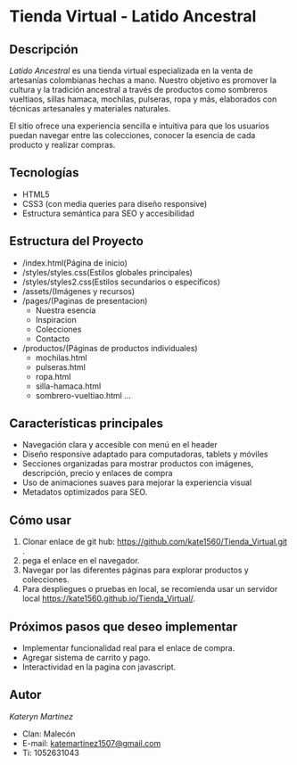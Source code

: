 # Tienda Virtual - Latido Ancestral

## Descripción

*Latido Ancestral* es una tienda virtual especializada en la venta de artesanías colombianas hechas a mano. Nuestro objetivo es promover la cultura y la tradición ancestral a través de productos como sombreros vueltiaos, sillas hamaca, mochilas, pulseras, ropa y más, elaborados con técnicas artesanales y materiales naturales.

El sitio ofrece una experiencia sencilla e intuitiva para que los usuarios puedan navegar entre las colecciones, conocer la esencia de cada producto y realizar compras.

## Tecnologías

- HTML5  
- CSS3 (con media queries para diseño responsive)  
- Estructura semántica para SEO y accesibilidad  

## Estructura del Proyecto

- /index.html(Página de inicio) 
- /styles/styles.css(Estilos globales principales) 
- /styles/styles2.css(Estilos secundarios o específicos) 
- /assets/(Imágenes y recursos) 
- /pages/(Paginas de presentacion)
    - Nuestra esencia
    - Inspiracion 
    - Colecciones
    - Contacto
- /productos/(Páginas de productos individuales) 
    - mochilas.html 
    - pulseras.html 
    - ropa.html 
    - silla-hamaca.html 
    - sombrero-vueltiao.html ...

## Características principales

- Navegación clara y accesible con menú en el header  
- Diseño responsive adaptado para computadoras, tablets y móviles  
- Secciones organizadas para mostrar productos con imágenes, descripción, precio y enlaces de compra  
- Uso de animaciones suaves para mejorar la experiencia visual  
- Metadatos optimizados para SEO.

## Cómo usar

1. Clonar enlace de git hub: https://github.com/kate1560/Tienda_Virtual.git .  
2. pega el enlace en el navegador. 
3. Navegar por las diferentes páginas para explorar productos y colecciones.  
4. Para despliegues o pruebas en local, se recomienda usar un servidor local https://kate1560.github.io/Tienda_Virtual/.

## Próximos pasos que deseo implementar

- Implementar funcionalidad real para el enlace de compra.  
- Agregar sistema de carrito y pago.
- Interactividad en la pagina con javascript. 

## Autor

*Kateryn Martinez*  
- Clan: Malecón
- E-mail: katemartinez1507@gmail.com
- Ti: 1052631043

